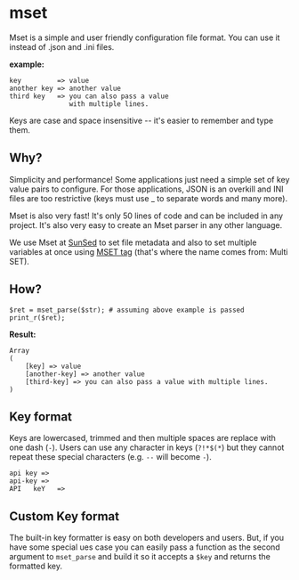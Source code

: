 # mset

Mset is a simple and user friendly configuration file format. You can use it instead of .json and .ini files.

**example:**

```
key         => value
another key => another value
third key   => you can also pass a value
               with multiple lines.
```

Keys are case and space insensitive -- it's easier to remember and type them.

## Why?

Simplicity and performance! Some applications just need a simple set of key value pairs 
to configure. For those applications, JSON is an overkill and INI files are too restrictive 
(keys must use _ to separate words and many more).

Mset is also very fast! It's only 50 lines of code and can be included in any project. It's
also very easy to create an Mset parser in any other language.
 
We use Mset at [SunSed](https://www.sunsed.com/) to set file metadata and also to set multiple variables at once using [MSET tag](https://www.sunsed.com/tags/s/mset) (that's where the name comes from: Multi SET).

## How?

```
$ret = mset_parse($str); # assuming above example is passed
print_r($ret);
```

**Result:**

```
Array
(
    [key] => value
    [another-key] => another value
    [third-key] => you can also pass a value with multiple lines.
)
```

## Key format

Keys are lowercased, trimmed and then multiple spaces are replace with one dash (`-`). Users can
use any character in keys (`?!*$(*`) but they cannot repeat these special characters (e.g. `--` will become `-`).

```
api key =>
api-key =>
API   keY   =>
```

## Custom Key format

The built-in key formatter is easy on both developers and users. But, if you have some special ues case
you can easily pass a function as the second argument to `mset_parse` and build it so it accepts a `$key` 
and returns the formatted key.


